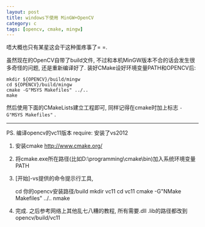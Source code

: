 ```yaml
---
layout: post
title: windows下使用 MinGW+OpenCV
category: c
tags: [opencv, cmake, mingw]
---
```


唔大概也只有某星这会干这种蛋疼事了= =.

虽然现在的OpenCV自带了build文件, 不过和本机MinGW版本不合的话会发生很多奇怪的问题, 还是重新编译好了. 装好CMake设好环境变量PATH和OPENCV后: 

    mkdir ${OPENCV}/build/mingw
    cd ${OPENCV}/build/mingw
    cmake -G"MSYS Makefiles" ../.. 
    make


然后使用下面的CMakeLists建立工程即可, 同样记得在cmake时加上标志 `-G"MSYS Makefiles"` .
<script src="https://gist.github.com/4186692.js?file=CMakeLists.txt"></script>

-----

PS. 编译opencv的vc11版本
require: 安装了vs2012

1. 安装cmake http://www.cmake.org/
2. 将cmake.exe所在路径(比如D:\programming\cmake\bin)加入系统环境变量PATH
3. [开始]-vs提供的命令提示行工具, 

    cd 你的opencv安装路径/build
    mkdir vc11
    cd vc11
    cmake -G"NMake Makefiles" ../..
    nmake

4. 完成. 之后参考网络上其他乱七八糟的教程, 所有需要.dll .lib的路径都改到opencv/build/vc11
